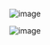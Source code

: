 ![image](https://user-images.githubusercontent.com/65753502/143861769-3fd65eda-8d47-42da-bf7f-ddf7bad2c983.png)

![image](https://user-images.githubusercontent.com/65753502/143861810-52baa9ad-5345-41cf-8d7c-7cd814bee57e.png)

